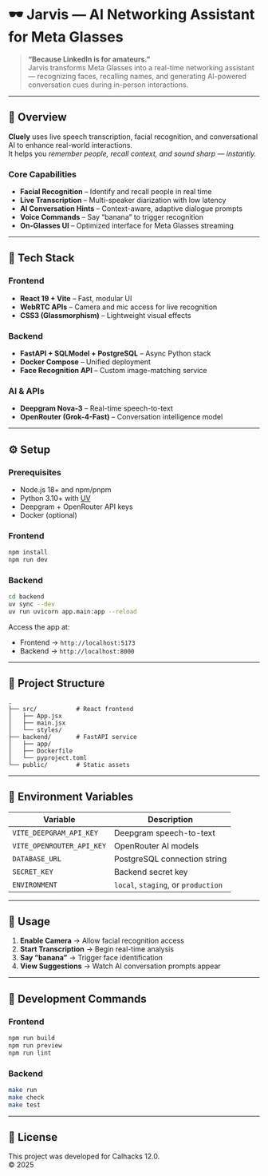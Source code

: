 # 🕶️ Jarvis — AI Networking Assistant for Meta Glasses  

> **“Because LinkedIn is for amateurs.”**  
Jarvis transforms Meta Glasses into a real-time networking assistant — recognizing faces, recalling names, and generating AI-powered conversation cues during in-person interactions.

---

## 🚀 Overview  

**Cluely** uses live speech transcription, facial recognition, and conversational AI to enhance real-world interactions.  
It helps you *remember people, recall context, and sound sharp — instantly.*

### Core Capabilities  
- **Facial Recognition** – Identify and recall people in real time  
- **Live Transcription** – Multi-speaker diarization with low latency  
- **AI Conversation Hints** – Context-aware, adaptive dialogue prompts  
- **Voice Commands** – Say “banana” to trigger recognition  
- **On-Glasses UI** – Optimized interface for Meta Glasses streaming  

---

## 🧠 Tech Stack  

### Frontend  
- **React 19 + Vite** – Fast, modular UI  
- **WebRTC APIs** – Camera and mic access for live recognition  
- **CSS3 (Glassmorphism)** – Lightweight visual effects  

### Backend  
- **FastAPI + SQLModel + PostgreSQL** – Async Python stack  
- **Docker Compose** – Unified deployment  
- **Face Recognition API** – Custom image-matching service  

### AI & APIs  
- **Deepgram Nova-3** – Real-time speech-to-text  
- **OpenRouter (Grok-4-Fast)** – Conversation intelligence model  

---

## ⚙️ Setup  

### Prerequisites  
- Node.js 18+ and npm/pnpm  
- Python 3.10+ with [UV](https://docs.astral.sh/uv)  
- Deepgram + OpenRouter API keys  
- Docker (optional)  

### Frontend  
```bash
npm install
npm run dev
```

### Backend  
```bash
cd backend
uv sync --dev
uv run uvicorn app.main:app --reload
```

Access the app at:  
- Frontend → `http://localhost:5173`  
- Backend → `http://localhost:8000`  

---

## 📂 Project Structure  

```
.
├── src/           # React frontend
│   ├── App.jsx
│   ├── main.jsx
│   └── styles/
├── backend/       # FastAPI service
│   ├── app/
│   ├── Dockerfile
│   └── pyproject.toml
└── public/        # Static assets
```

---

## 🔑 Environment Variables  

| Variable | Description |
|-----------|-------------|
| `VITE_DEEPGRAM_API_KEY` | Deepgram speech-to-text |
| `VITE_OPENROUTER_API_KEY` | OpenRouter AI models |
| `DATABASE_URL` | PostgreSQL connection string |
| `SECRET_KEY` | Backend secret key |
| `ENVIRONMENT` | `local`, `staging`, or `production` |

---

## 🧩 Usage  

1. **Enable Camera** → Allow facial recognition access  
2. **Start Transcription** → Begin real-time analysis  
3. **Say “banana”** → Trigger face identification  
4. **View Suggestions** → Watch AI conversation prompts appear  

---

## 🧪 Development Commands  

### Frontend  
```bash
npm run build
npm run preview
npm run lint
```

### Backend  
```bash
make run
make check
make test
```

---

## 🧾 License  

This project was developed for Calhacks 12.0.  
© 2025
